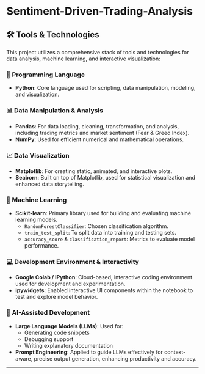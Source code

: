 # Sentiment-Driven-Trading-Analysis

## 🛠️ Tools & Technologies

This project utilizes a comprehensive stack of tools and technologies for data analysis, machine learning, and interactive visualization:

### 🐍 Programming Language
- **Python**: Core language used for scripting, data manipulation, modeling, and visualization.

### 📊 Data Manipulation & Analysis
- **Pandas**: For data loading, cleaning, transformation, and analysis, including trading metrics and market sentiment (Fear & Greed Index).
- **NumPy**: Used for efficient numerical and mathematical operations.

### 📈 Data Visualization
- **Matplotlib**: For creating static, animated, and interactive plots.
- **Seaborn**: Built on top of Matplotlib, used for statistical visualization and enhanced data storytelling.

### 🤖 Machine Learning
- **Scikit-learn**: Primary library used for building and evaluating machine learning models.
  - `RandomForestClassifier`: Chosen classification algorithm.
  - `train_test_split`: To split data into training and testing sets.
  - `accuracy_score` & `classification_report`: Metrics to evaluate model performance.

### 💻 Development Environment & Interactivity
- **Google Colab / IPython**: Cloud-based, interactive coding environment used for development and experimentation.
- **ipywidgets**: Enabled interactive UI components within the notebook to test and explore model behavior.

### 🧠 AI-Assisted Development
- **Large Language Models (LLMs)**: Used for:
  - Generating code snippets
  - Debugging support
  - Writing explanatory documentation
- **Prompt Engineering**: Applied to guide LLMs effectively for context-aware, precise output generation, enhancing productivity and accuracy.



---

